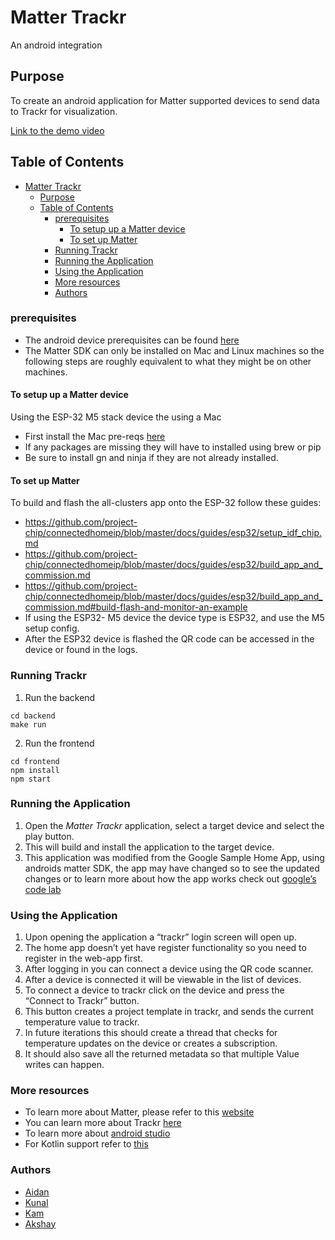 # Matter Trackr
An android integration
## Purpose

To create an android application for Matter supported devices to send data to Trackr for visualization.

[Link to the demo video]()
## Table of Contents

- [Matter Trackr](#matter-trackr)
  - [Purpose](#purpose)
  - [Table of Contents](#table-of-contents)
    - [prerequisites](#prerequisites)
      - [To setup up a Matter device](#to-setup-up-a-matter-device)
      - [To set up Matter](#to-set-up-matter)
    - [Running Trackr](#running-trackr)
    - [Running the Application](#running-the-application)
    - [Using the Application](#using-the-application)
    - [More resources](#more-resources)
    - [Authors](#authors)

### prerequisites
- The android device prerequisites can be found [here](https://developers.home.google.com/samples/matter-app)
- The Matter SDK can only be installed on Mac and Linux machines so the following steps are roughly equivalent to what they might be on other machines. 
#### To setup up a Matter device
Using the ESP-32 M5 stack device the using a Mac
- First install the Mac pre-reqs [here](https://github.com/project-chip/connectedhomeip/blob/master/docs/guides/BUILDING.md)
- If any packages are missing they will have to installed using brew or pip
- Be sure to install gn and ninja if they are not already installed.

#### To set up Matter
To build and flash the all-clusters app onto the ESP-32 follow these guides:
- https://github.com/project-chip/connectedhomeip/blob/master/docs/guides/esp32/setup_idf_chip.md
- https://github.com/project-chip/connectedhomeip/blob/master/docs/guides/esp32/build_app_and_commission.md
- https://github.com/project-chip/connectedhomeip/blob/master/docs/guides/esp32/build_app_and_commission.md#build-flash-and-monitor-an-example
- If using the ESP32- M5 device the device type  is ESP32, and use the M5 setup config.
- After the ESP32 device is flashed the QR code can be accessed in the device or found in the logs.

### Running Trackr

1. Run the backend

```
cd backend
make run
```

2. Run the frontend
   
```
cd frontend
npm install
npm start
```

### Running the Application

1. Open the *Matter Trackr* application, select a target device and select the play button.
2. This will build and install the application to the target device.
3. This application was modified from the Google Sample Home App, using androids matter SDK, the app may have changed so to see the updated changes or to learn more about how the app works check out [google’s code lab](https://developers.home.google.com/codelabs/matter-sample-app#1)

### Using the Application

1. Upon opening the application a “trackr” login screen will open up. 
2. The home app doesn’t yet have register functionality so you need to register in the web-app first. 
3. After logging in you can connect a device using the QR code scanner. 
4. After a device is connected it will be viewable in the list of devices. 
5. To connect a device to trackr click on the device and press the “Connect to Trackr” button. 
6. This button creates a project template in trackr, and sends the current temperature value to trackr.
7. In future iterations this should create a thread that checks for temperature updates on the device or creates a subscription. 
8. It should also save all the returned metadata so that multiple Value writes can happen.

### More resources

- To learn more about Matter, please refer to this [website](https://developers.home.google.com/matter/develop)
- You can learn more about Trackr [here](https://github.com/COMP4560/trackr)
- To learn more about [android studio](https://developer.android.com/guide/start/)
- For Kotlin support refer to [this](https://kotlinlang.org/docs/basic-syntax.html)

### Authors

- [Aidan](https://github.com/HodgertA)
- [Kunal](https://github.com/KunalRajpal)
- [Kam](https://github.com/kamarabbas99)
- [Akshay](https://github.com/Akshaysharma21)